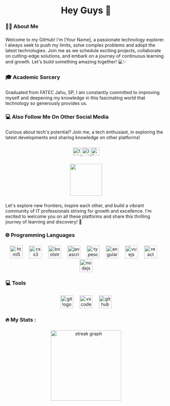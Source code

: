 ###

<h1 align="center">Hey Guys 👋</h1>

###

<h3 align="left">👩‍💻  About Me</h3>

###

<p align="left">Welcome to my GitHub! I'm [Your Name], a passionate technology explorer. I always seek to push my limits, solve complex problems and adopt the latest technologies. Join me as we schedule exciting projects, collaborate on cutting-edge solutions, and embark on a journey of continuous learning and growth. Let's build something amazing together! 💻✨</p>

###

<h3 align="left">🎓 Academic Sorcery</h3>

###

<p align="left">Graduated from FATEC Jahu, SP, I am constantly committed to improving myself and deepening my knowledge in this fascinating world that technology so generously provides us.</p>

###

<h3 align="left">💻 Also Follow Me On Other Social Media</h3>

###

<p align="left">Curious about tech's potential? Join me, a tech enthusiast, in exploring the latest developments and sharing knowledge on other platforms!</p>

###

<div align="center">
  <a href="https://www.linkedin.com/in/pedro-henrique-zaratini-piras-498b6720b?utm_source=share&utm_campaign=share_via&utm_content=profile&utm_medium=ios_app" target="_blank">
    <img src="https://img.shields.io/static/v1?message=LinkedIn&logo=linkedin&label=&color=0077B5&logoColor=white&labelColor=&style=for-the-badge" height="25" alt="linkedin logo"  />
  </a>
  <a href="https://www.instagram.com/pedro_piras?igsh=MXRyNXd3YzQ3d3M0bQ%3D%3D&utm_source=qr" target="_blank">
    <img src="https://img.shields.io/static/v1?message=Instagram&logo=instagram&label=&color=E4405F&logoColor=white&labelColor=&style=for-the-badge" height="25" alt="instagram logo"  />
  </a>
  <a href="https://www.facebook.com/pedro.piras.1?mibextid=YMEMSu" target="_blank">
    <img src="https://img.shields.io/static/v1?message=Facebook&logo=facebook&label=&color=1877F2&logoColor=white&labelColor=&style=for-the-badge" height="25" alt="facebook logo"  />
  </a>
</div>

###

<div align="center">
  <img height="100" src="https://www.google.com/imgres?q=gif&imgurl=https%3A%2F%2Fimages.ctfassets.net%2Fl3l0sjr15nav%2F4o6Nicy6NGYBbNXn2L2SUZ%2F117e2181d436fdd7a6afa5e1a29860fa%2Fgifs_sao_legais.gif&imgrefurl=https%3A%2F%2Fsmallpdf.com%2Fpt%2Fblog%2Fcomo-fazer-gif&docid=EyOqtWO9ErHJmM&tbnid=125siWnc5Oo30M&vet=12ahUKEwjGlqW7nsmFAxVHJLkGHSj3B0oQM3oECHAQAA..i&w=500&h=300&hcb=2&ved=2ahUKEwjGlqW7nsmFAxVHJLkGHSj3B0oQM3oECHAQAA"  />
</div>

###

<p align="left">Let's explore new frontiers, inspire each other, and build a vibrant community of IT professionals striving for growth and excellence. I'm excited to welcome you on all these platforms and share this thrilling journey of learning and discovery! 🚀</p>

###

<h3 align="left">🌐 Programming Languages</h3>

###

<div align="center">
  <img src="https://cdn.jsdelivr.net/gh/devicons/devicon/icons/html5/html5-original.svg" height="40" alt="html5 logo"  />
  <img width="12" />
  <img src="https://cdn.jsdelivr.net/gh/devicons/devicon/icons/css3/css3-original.svg" height="40" alt="css3 logo"  />
  <img width="12" />
  <img src="https://cdn.jsdelivr.net/gh/devicons/devicon/icons/bootstrap/bootstrap-original.svg" height="40" alt="bootstrap logo"  />
  <img width="12" />
  <img src="https://cdn.jsdelivr.net/gh/devicons/devicon/icons/javascript/javascript-original.svg" height="40" alt="javascript logo"  />
  <img width="12" />
  <img src="https://cdn.jsdelivr.net/gh/devicons/devicon/icons/typescript/typescript-original.svg" height="40" alt="typescript logo"  />
  <img width="12" />
  <img src="https://cdn.jsdelivr.net/gh/devicons/devicon/icons/angularjs/angularjs-original.svg" height="40" alt="angularjs logo"  />
  <img width="12" />
  <img src="https://cdn.jsdelivr.net/gh/devicons/devicon/icons/vuejs/vuejs-original.svg" height="40" alt="vuejs logo"  />
  <img width="12" />
  <img src="https://cdn.jsdelivr.net/gh/devicons/devicon/icons/react/react-original.svg" height="40" alt="react logo"  />
  <img width="12" />
  <img src="https://cdn.jsdelivr.net/gh/devicons/devicon/icons/nodejs/nodejs-original.svg" height="40" alt="nodejs logo"  />
</div>

###

<h3 align="left">💻 Tools</h3>

###

<div align="center">
  <img src="https://cdn.jsdelivr.net/gh/devicons/devicon/icons/git/git-original.svg" height="40" alt="git logo"  />
  <img width="12" />
  <img src="https://cdn.jsdelivr.net/gh/devicons/devicon/icons/vscode/vscode-original.svg" height="40" alt="vscode logo"  />
  <img width="12" />
  <img src="https://cdn.jsdelivr.net/gh/devicons/devicon/icons/github/github-original.svg" height="40" alt="github logo"  />
</div>

###

<h3 align="left">🔥   My Stats :</h3>

###

<div align="center">
  <img src="https://streak-stats.demolab.com?user=iPedroxxy&locale=en&mode=daily&theme=dark&hide_border=false&border_radius=5&order=3" height="220" alt="streak graph"  />
</div>

###
